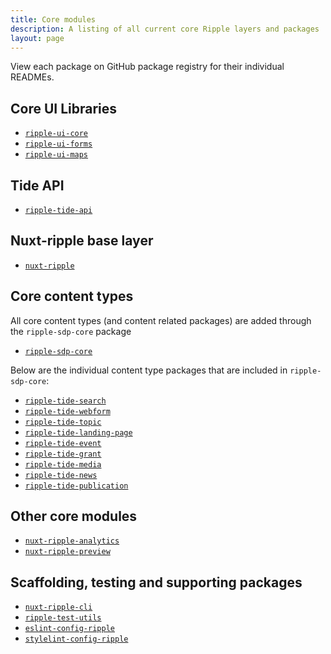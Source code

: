 ```yaml
---
title: Core modules
description: A listing of all current core Ripple layers and packages
layout: page
---
```


View each package on GitHub package registry for their individual READMEs.

## Core UI Libraries

- [`ripple-ui-core`](https://github.com/dpc-sdp/ripple-framework/pkgs/npm/ripple-ui-core)
- [`ripple-ui-forms`](https://github.com/dpc-sdp/ripple-framework/pkgs/npm/ripple-ui-forms)
- [`ripple-ui-maps`](https://github.com/dpc-sdp/ripple-framework/pkgs/npm/ripple-ui-maps)

## Tide API

- [`ripple-tide-api`](https://github.com/dpc-sdp/ripple-framework/pkgs/npm/ripple-tide-api)

## Nuxt-ripple base layer

- [`nuxt-ripple`](https://github.com/dpc-sdp/ripple-framework/pkgs/npm/nuxt-ripple)

## Core content types

All core content types (and content related packages) are added through the `ripple-sdp-core` package

- [`ripple-sdp-core`](https://github.com/dpc-sdp/ripple-framework/pkgs/npm/ripple-sdp-core)

Below are the individual content type packages that are included in `ripple-sdp-core`:

- [`ripple-tide-search`](https://github.com/dpc-sdp/ripple-framework/pkgs/npm/ripple-tide-search)
- [`ripple-tide-webform`](https://github.com/dpc-sdp/ripple-framework/pkgs/npm/ripple-tide-webform)
- [`ripple-tide-topic`](https://github.com/dpc-sdp/ripple-framework/pkgs/npm/ripple-tide-topic)
- [`ripple-tide-landing-page`](https://github.com/dpc-sdp/ripple-framework/pkgs/npm/ripple-tide-landing-page)
- [`ripple-tide-event`](https://github.com/dpc-sdp/ripple-framework/pkgs/npm/ripple-tide-event)
- [`ripple-tide-grant`](https://github.com/dpc-sdp/ripple-framework/pkgs/npm/ripple-tide-grant)
- [`ripple-tide-media`](https://github.com/dpc-sdp/ripple-framework/pkgs/npm/ripple-tide-media)
- [`ripple-tide-news`](https://github.com/dpc-sdp/ripple-framework/pkgs/npm/ripple-tide-news)
- [`ripple-tide-publication`](https://github.com/dpc-sdp/ripple-framework/pkgs/npm/ripple-tide-publication)

## Other core modules

- [`nuxt-ripple-analytics`](https://github.com/dpc-sdp/ripple-framework/pkgs/npm/nuxt-ripple-analytics)
- [`nuxt-ripple-preview`](https://github.com/dpc-sdp/ripple-framework/pkgs/npm/nuxt-ripple-preview)

## Scaffolding, testing and supporting packages

- [`nuxt-ripple-cli`](https://github.com/dpc-sdp/ripple-framework/pkgs/npm/nuxt-ripple-cli)
- [`ripple-test-utils`](https://github.com/dpc-sdp/ripple-framework/pkgs/npm/ripple-test-utils)
- [`eslint-config-ripple`](https://github.com/dpc-sdp/ripple-framework/pkgs/npm/eslint-config-ripple)
- [`stylelint-config-ripple`](https://github.com/dpc-sdp/ripple-framework/pkgs/npm/stylelint-config-ripple)
